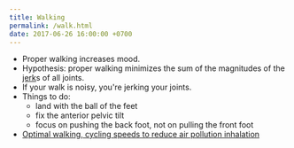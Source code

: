 ```yaml
---
title: Walking
permalink: /walk.html
date: 2017-06-26 16:00:00 +0700
---
```


- Proper walking increases mood.
- Hypothesis:
proper walking minimizes the sum of
the magnitudes of the [jerk](https://en.wikipedia.org/wiki/Jerk_%28physics%29)s of all joints.
- If your walk is noisy, you're jerking your joints.
- Things to do:
    - land with the ball of the feet
    - fix the anterior pelvic tilt
    - focus on pushing the back foot, not on pulling the front foot
- [Optimal walking, cycling speeds to reduce air pollution inhalation](https://www.sciencedaily.com/releases/2016/10/161027123002.htm)
